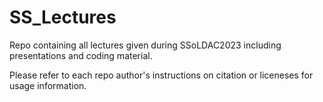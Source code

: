 # SS_Lectures
Repo containing all lectures given during SSoLDAC2023 including presentations and coding material.

Please refer to each repo author's instructions on citation or liceneses for usage information.
